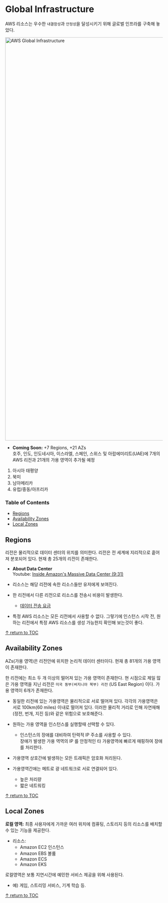# Global Infrastructure  

AWS 리소스는 우수한 `내결함성`과 `안정성`을 달성시키기 위해 글로벌 인프라를 구축해 놓았다.  

<img width="1289" alt="AWS Global Infrastructure" src="https://user-images.githubusercontent.com/48475824/125166651-9b05d100-e1d7-11eb-9096-d02458b3717e.png">  

- **Coming Soon:**  +7 Regions, +21 AZs  
  호주, 인도, 인도네시아, 이스라엘, 스페인, 스위스 및 아랍에미리트(UAE)에 7개의 AWS 리전과 21개의 가용 영역이 추가될 예정

1. 아시아 태평양
1. 북미
1. 남아메리카
1. 유럽/중동/아프리카

### Table of Contents
- [Regions](#regions)
- [Availability Zones](#availability-zones)
- [Local Zones](#local-zones)

## Regions  
리전은 물리적으로 데이터 센터의 위치를 의미한다. 리전은 전 세계에 지리적으로 흩어져 분포되어 있다. 현재 총 25개의 리전이 존재한다.  
- **About Data Center**  
  Youtube: [Inside Amazon's Massive Data Center (9:31)](https://www.youtube.com/watch?v=q6WlzHLxNKI) 

- 리소스는 해당 리전에 속한 리소스들만 유저에게 보여진다.  
- 한 리전에서 다른 리전으로 리소스를 전송시 비용이 발생한다.
  - [데이터 전송 요금](https://aws.amazon.com/ec2/pricing/on-demand/#Data_Transfer)
- 특정 AWS 리소스는 모든 리전에서 사용할 수 없다. 그렇기에 인스턴스 시작 전, 원하는 리전에서 특정 AWS 리소스를 생성 가능한지 확인해 보는것이 좋다.

[↑ return to TOC](#table-of-contents)


## Availability Zones
AZs(가용 영역)은 리전안에 위치한 논리적 데이터 센터이다. 현재 총 81개의 가용 영역이 존재한다.

한 리전에는 최소 두 개 이상의 떨어져 있는 가용 영역이 존재한다. 현 시점으로 제일 많은 가용 영역을 지닌 리전은 `미국 동부(버지니아 북부) 리전` (US East Region) 이다. 가용 영역이 6개가 존재한다.  

- 동일한 리전에 있는 가용영역은 물리적으로 서로 떨어져 있다. 각각의 가용영역은 서로 100km(60 miles) 이내로 떨어져 있다. 이러한 물리적 거리로 인해 자연재해(정전, 번개, 지진 등)와 같은 위험으로 보호해준다.

- 원하는 가용 영역을 인스턴스를 실행할때 선택할 수 있다.
  - 인스턴스의 장애를 대비하여 탄력적 IP 주소를 사용할 수 있다.  
    장애가 발생한 가용 역역의 IP 를 안정적인 타 가용영역에 빠르게 매핑하여 장애를 처리한다. 
- 가용영역 상호간에 발생하는 모든 트래픽은 암호화 처리된다.
- 가용영역간에는 메트로 광 네트워크로 서로 연결되어 있다.  
  - 높은 처리량
  - 짧은 네트워킹

[↑ return to TOC](#table-of-contents)


## Local Zones  
**로컬 영역:** 최종 사용자에게 가까운 여러 위치에 컴퓨팅, 스토리지 등의 리소스를 배치할 수 있는 기능을 제공한다.  
- 리소스:
  - Amazon EC2 인스턴스
  - Amazon EBS 볼륨
  - Amazon ECS
  - Amazon EKS

로컬영역은 보통 지연시간에 예민한 서비스 제공을 위해 사용된다.

- 예) 게임, 스트리밍 서비스, 기계 학습 등.

[↑ return to TOC](#table-of-contents)
